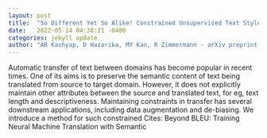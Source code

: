 ```yaml
---
layout: post
title:  "So Different Yet So Alike! Constrained Unsupervised Text Style Transfer"
date:   2022-05-14 04:38:21 -0400
categories: jekyll update
author: "AR Kashyap, D Hazarika, MY Kan, R Zimmermann - arXiv preprint arXiv , 2022"
---
```

Automatic transfer of text between domains has become popular in recent times. One of its aims is to preserve the semantic content of text being translated from source to target domain. However, it does not explicitly maintain other attributes between the source and translated text, for eg, text length and descriptiveness. Maintaining constraints in transfer has several downstream applications, including data augmentation and de-biasing. We introduce a method for such constrained Cites: Beyond BLEU: Training Neural Machine Translation with Semantic